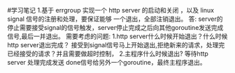 #学习笔记
1.基于 errgroup 实现一个 http server 的启动和关闭 ，以及 linux signal 信号的注册和处理，要保证能够 一个退出，全部注销退出。
答:
server的停止需要接受signal的信号触发，server停止完成之后向其他goroutine发送完成信号,最后一并退出。
需要考虑的问题:
 1.http server什么时候开始退出？什么时候http server退出完成？
    接受到signal信号马上开始退出,拒绝新来的请求，处理完已经接受的请求？并且需要做超时控制，
 2.主程序什么时候退出?
    等待http server 处理完成发送 done信号给另外一个goroutine，最终主程序退出。
     
